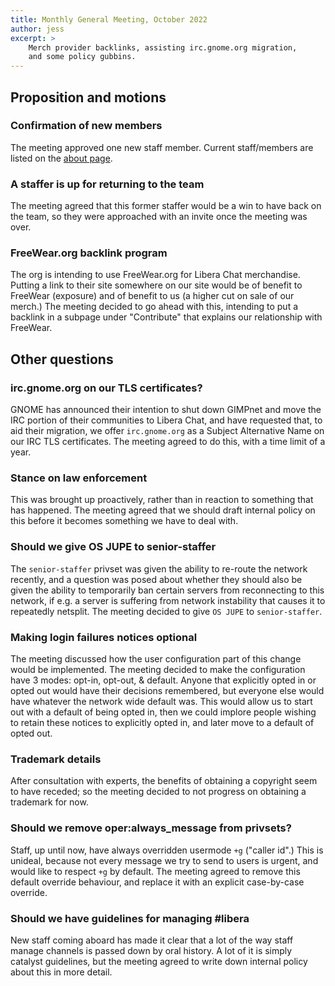 ```yaml
---
title: Monthly General Meeting, October 2022
author: jess
excerpt: >
    Merch provider backlinks, assisting irc.gnome.org migration,
    and some policy gubbins.
---
```


## Proposition and motions

### Confirmation of new members

The meeting approved one new staff member. Current staff/members are listed
on the [about page](/about/).

### A staffer is up for returning to the team

The meeting agreed that this former staffer would be a win to have back on the
team, so they were approached with an invite once the meeting was over.

### FreeWear.org backlink program

The org is intending to use FreeWear.org for Libera Chat merchandise. Putting
a link to their site somewhere on our site would be of benefit to FreeWear
(exposure) and of benefit to us (a higher cut on sale of our merch.) The
meeting decided to go ahead with this, intending to put a backlink in a
subpage under "Contribute" that explains our relationship with FreeWear.

## Other questions

### irc.gnome.org on our TLS certificates?

GNOME has announced their intention to shut down GIMPnet and move the IRC
portion of their communities to Libera Chat, and have requested that, to aid
their migration, we offer `irc.gnome.org` as a Subject Alternative Name on our
IRC TLS certificates. The meeting agreed to do this, with a time limit of a
year.

### Stance on law enforcement

This was brought up proactively, rather than in reaction to something that has
happened. The meeting agreed that we should draft internal policy on this
before it becomes something we have to deal with.

### Should we give OS JUPE to senior-staffer

The `senior-staffer` privset was given the ability to re-route the network
recently, and a question was posed about whether they should also be given the
ability to temporarily ban certain servers from reconnecting to this network,
if e.g. a server is suffering from network instability that causes it to
repeatedly netsplit. The meeting decided to give `OS JUPE` to
`senior-staffer`.

### Making login failures notices optional

The meeting discussed how the user configuration part of this change would be
implemented. The meeting decided to make the configuration have 3 modes:
opt-in, opt-out, & default. Anyone that explicitly opted in or opted out would
have their decisions remembered, but everyone else would have whatever the
network wide default was. This would allow us to start out with a default of
being opted in, then we could implore people wishing to retain these notices
to explicitly opted in, and later move to a default of opted out.

### Trademark details

After consultation with experts, the benefits of obtaining a copyright seem to
have receded; so the meeting decided to not progress on obtaining a trademark
for now.

### Should we remove oper:always_message from privsets?

Staff, up until now, have always overridden usermode `+g` ("caller id".) This
is unideal, because not every message we try to send to users is urgent, and
would like to respect `+g` by default. The meeting agreed to remove this
default override behaviour, and replace it with an explicit case-by-case
override.

### Should we have guidelines for managing #libera

New staff coming aboard has made it clear that a lot of the way staff manage
channels is passed down by oral history. A lot of it is simply catalyst
guidelines, but the meeting agreed to write down internal policy about this in
more detail.
